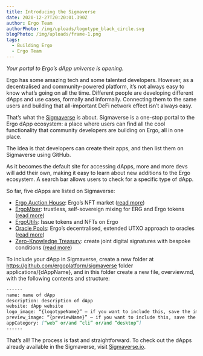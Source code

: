 ```yaml
---
title: Introducing the Sigmaverse
date: 2020-12-27T20:20:01.390Z
author: Ergo Team
authorPhoto: /img/uploads/logotype_black_circle.svg
blogPhoto: /img/uploads/frame-1.png
tags:
  - Building Ergo
  - Ergo Team
---
```

*Your portal to Ergo’s dApp universe is opening.*

Ergo has some amazing tech and some talented developers. However, as a decentralised and community-powered platform, it’s not always easy to know what’s going on all the time. Different people are developing different dApps and use cases, formally and informally. Connecting them to the same users and building that all-important DeFi network effect isn’t always easy.

That’s what the [Sigmaverse](https://sigmaverse.io) is about. Sigmaverse is a one-stop portal to the Ergo dApp ecosystem: a place where users can find all the cool functionality that community developers are building on Ergo, all in one place.

The idea is that developers can create their apps, and then list them on Sigmaverse using GitHub.

As it becomes the default site for accessing dApps, more and more devs will add their own, making it easy to learn about new additions to the Ergo ecosystem. A search bar allows users to check for a specific type of dApp.

So far, five dApps are listed on Sigmaverse:

* [Ergo Auction House](https://ergoauctions.org/): Ergo’s NFT market ([read more](https://ergoplatform.org/en/blog/2020-10-16-announcing-the-auction-house-nft-marketplace-on-ergo/))
* [ErgoMixer](https://github.com/ergoMixer/ergoMixBack): trustless, self-sovereign mixing for ERG and Ergo tokens ([read more](https://ergoplatform.org/en/blog/2020_03_20_ergo_mixer/))
* [ErgoUtils](https://ergoutils.org/): Issue tokens and NFTs on Ergo 
* [Oracle Pools](https://explorer.ergoplatform.com/en/oracle-pools-list): Ergo’s decentralised, extended UTXO approach to oracles ([read more](https://ergoplatform.org/en/blog/2020-08-31-ergos-oracle-pools-and-what-they-mean-for-the-ecosystem/))
* [Zero-Knowledge Treasury](https://github.com/anon-real/DistributedSigsServer): create joint digital signatures with bespoke conditions ([read more](https://ergoplatform.org/en/blog/2020-09-04-announcing-the-zk-treasury-on-ergo/))

To include your dApp in Sigmaverse, create a new folder at https://github.com/ergoplatform/sigmaverse folder applications/{dAppName}, and in this folder create a new file, overview.md, with the following contents and structure:

```markdown
------
name: name of dApp
description: description of dApp
website: dApp website
logo_image: “{logotypeName}” – if you want to include this, save the image at applications/{dAppName}/{logotypeName}
preview_image: “{previewName}” – if you want to include this, save the image at applications/{dAppName}/{previewName}
appCategory: [“web” or/and “cli” or/and “desktop”]
------
```

That’s all! The process is fast and straightforward. To check out the dApps already available in the Sigmaverse, visit [](http://sigmaverse.io/)[Sigmaverse.io](https://sigmaverse.io).